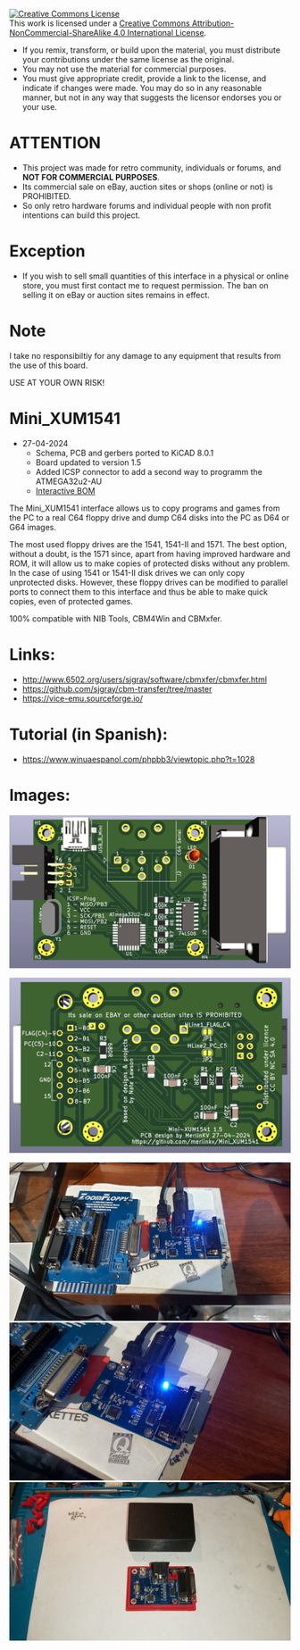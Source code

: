 <a rel="license" href="http://creativecommons.org/licenses/by-nc-sa/4.0/"><img alt="Creative Commons License" style="border-width:0" src="https://i.creativecommons.org/l/by-nc-sa/4.0/88x31.png" /></a><br />This work is licensed under a <a rel="license" href="http://creativecommons.org/licenses/by-nc-sa/4.0/">Creative Commons Attribution-NonCommercial-ShareAlike 4.0 International License</a>.

* If you remix, transform, or build upon the material, you must distribute your contributions under the same license as the original.
* You may not use the material for commercial purposes.
* You must give appropriate credit, provide a link to the license, and indicate if changes were made. You may do so in any reasonable manner, but not in any way that suggests the licensor endorses you or your use.

# ATTENTION

   - This project was made for retro community, individuals or forums, and **NOT FOR COMMERCIAL PURPOSES**.
   - Its commercial sale on eBay, auction sites or shops (online or not) is PROHIBITED.
   - So only retro hardware forums and individual people with non profit intentions can build this project.

# Exception

  - If you wish to sell small quantities of this interface in a physical or online store, you must first contact me to request permission. The ban on selling it on eBay or auction sites remains in effect.

# Note

I take no responsibiltiy for any damage to any equipment that results from the use of this board.

USE AT YOUR OWN RISK!


# Mini_XUM1541

* 27-04-2024
  - Schema, PCB and gerbers ported to KiCAD 8.0.1
  - Board updated to version 1.5
  - Added ICSP connector to add a second way to programm the ATMEGA32u2-AU
  - [Interactive BOM](https://htmlpreview.github.io/?https://github.com/merlinkv/Mini_XUM1541/blob/main/Mini%20XUM1541%201.5.html)

The Mini_XUM1541 interface allows us to copy programs and games from the PC to a real C64 floppy drive and dump C64 disks into the PC as D64 or G64 images.

The most used floppy drives are the 1541, 1541-II and 1571. The best option, without a doubt, is the 1571 since, apart from having improved hardware and ROM, it will allow us to make copies of protected disks without any problem. In the case of using 1541 or 1541-II disk drives we can only copy unprotected disks. However, these floppy drives can be modified to parallel ports to connect them to this interface and thus be able to make quick copies, even of protected games.

100% compatible with NIB Tools, CBM4Win and CBMxfer.

# Links:

- http://www.6502.org/users/sjgray/software/cbmxfer/cbmxfer.html
- https://github.com/sjgray/cbm-transfer/tree/master
- https://vice-emu.sourceforge.io/

# Tutorial (in Spanish):

- https://www.winuaespanol.com/phpbb3/viewtopic.php?t=1028

# Images:


![PCB_Front](https://github.com/merlinkv/Mini_XUM1541/blob/main/Mini_XUM1541_1_5_Front.jpg)

![PCB_Back](https://github.com/merlinkv/Mini_XUM1541/blob/main/Mini_XUM1541_1_5_Back.jpg)

![Image 1](https://github.com/merlinkv/Mini_XUM1541/blob/main/20201022_195347.jpg)
![Image 2](https://github.com/merlinkv/Mini_XUM1541/blob/main/20201022_195354.jpg)
![Image 3](https://github.com/merlinkv/Mini_XUM1541/blob/main/20201028_185429.jpg)
